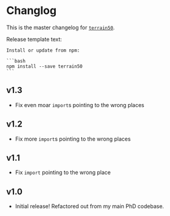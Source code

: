 # Changlog
This is the master changelog for [`terrain50`](https://npmjs.org/packages/terrain50).

Release template text:

	Install or update from npm:

	```bash
	npm install --save terrain50
	```

	
## v1.3
- Fix even moar `import`s pointing to the wrong places


## v1.2
- Fix more `import`s pointing to the wrong places


## v1.1
- Fix `import` pointing to the wrong place


## v1.0
 - Initial release! Refactored out from my main PhD codebase.
